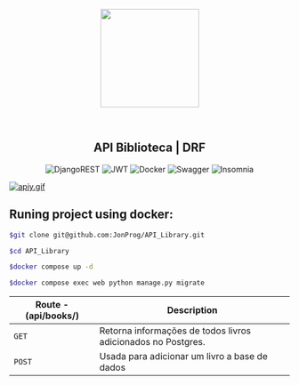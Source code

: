 <p align="center">
    <img src="https://i.postimg.cc/3NQ4jQST/api-3d.png" align="center" width=177px ></img>
</p>    
<br>
<h2 align="center">API Biblioteca | DRF</h2>

<div align="center">

![DjangoREST](https://img.shields.io/badge/DJANGO-REST-ff1709?style=for-the-badge&logo=django&logoColor=white&color=ff1709&labelColor=gray)
![JWT](https://img.shields.io/badge/JWT-black?style=for-the-badge&logo=JSON%20web%20tokens)
![Docker](https://img.shields.io/badge/Docker-2CA5E0?style=for-the-badge&logo=docker&logoColor=white)
![Swagger](https://img.shields.io/badge/Swagger-85EA2D?style=for-the-badge&logo=Swagger&logoColor=white)
![Insomnia](https://img.shields.io/badge/Insomnia-black?style=for-the-badge&logo=insomnia&logoColor=5849BE)

</div>

[![apiy.gif](https://i.postimg.cc/0QF6K4j1/apiy.gif)](https://postimg.cc/Vr9s3DXK)

## Runing project using docker:

```bash
$git clone git@github.com:JonProg/API_Library.git

$cd API_Library

$docker compose up -d

$docker compose exec web python manage.py migrate
```

| Route - (api/books/) | Description |
|---|---|
| `GET` | Retorna informações de todos livros adicionados no Postgres. |
| `POST` | Usada para adicionar um livro a base de dados|
~~~~json

~~~~







